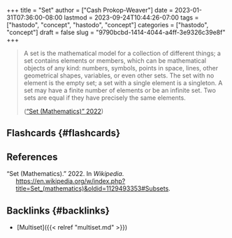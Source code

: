 +++
title = "Set"
author = ["Cash Prokop-Weaver"]
date = 2023-01-31T07:36:00-08:00
lastmod = 2023-09-24T10:44:26-07:00
tags = ["hastodo", "concept", "hastodo", "concept"]
categories = ["hastodo", "concept"]
draft = false
slug = "9790bcbd-1414-4044-a4ff-3e9326c39e8f"
+++

> A set is the mathematical model for a collection of different things; a set contains elements or members, which can be mathematical objects of any kind: numbers, symbols, points in space, lines, other geometrical shapes, variables, or even other sets. The set with no element is the empty set; a set with a single element is a singleton. A set may have a finite number of elements or be an infinite set. Two sets are equal if they have precisely the same elements.
>
> (<a href="#citeproc_bib_item_1">“Set (Mathematics)” 2022</a>)

## Flashcards {#flashcards}

## References

<style>.csl-entry{text-indent: -1.5em; margin-left: 1.5em;}</style><div class="csl-bib-body">
  <div class="csl-entry"><a id="citeproc_bib_item_1"></a>“Set (Mathematics).” 2022. In <i>Wikipedia</i>. <a href="https://en.wikipedia.org/w/index.php?title=Set_(mathematics)&oldid=1129493353#Subsets">https://en.wikipedia.org/w/index.php?title=Set_(mathematics)&#38;oldid=1129493353#Subsets</a>.</div>
</div>


## Backlinks {#backlinks}

-   [Multiset]({{< relref "multiset.md" >}})
